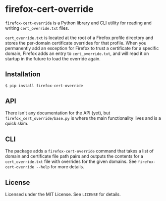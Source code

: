 # firefox-cert-override
`firefox-cert-override` is a Python library and CLI utility for reading and writing `cert_override.txt` files.

`cert_override.txt` is located at the root of a Firefox profile directory and stores the per-domain certificate overrides for that profile. When you permanently add an exception for Firefox to trust a certificate for a specific domain, Firefox adds an entry to `cert_override.txt`, and will read it on startup in the future to load the override again.

## Installation

```sh
$ pip install firefox-cert-override
```

## API
There isn't any documentation for the API (yet), but `firefox_cert_override/base.py` is where the main functionality lives and is a quick skim.

## CLI
The package adds a `firefox-cert-override` command that takes a list of domain and certificate file path pairs and outputs the contents for a `cert_override.txt` file with overrides for the given domains. See `firefox-cert-override --help` for more details.

## License
Licensed under the MIT License. See `LICENSE` for details.
